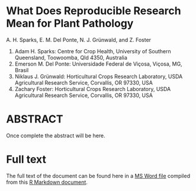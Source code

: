 What Does Reproducible Research Mean for Plant Pathology
================
A. H. Sparks, E. M. Del Ponte, N. J. Grünwald, and Z. Foster

1.  Adam H. Sparks: Centre for Crop Health, University of Southern Queensland, Toowoomba, Qld 4350, Australia
2.  Emerson M. Del Ponte: Universidade Federal de Viçosa, Viçosa, MG, Brasil
3.  Niklaus J. Grünwald: Horticultural Crops Research Laboratory, USDA Agricultural Research Service, Corvallis, OR 97330, USA
4.  Zachary Foster: Horticultural Crops Research Laboratory, USDA Agricultural Research Service, Corvallis, OR 97330, USA

ABSTRACT
========

Once complete the abstract will be here.

Full text
=========

The full text of the document can be found here in a [MS Word file](https://github.com/adamhsparks/Reproducible-Research-in-Plant-Pathology/blob/master/What_Does_Reproducible_Research_Mean_for_Plant_Pathology.docx) compiled from this [R Markdown document](https://github.com/adamhsparks/Reproducible-Research-in-Plant-Pathology/blob/master/What%20Does%20Reproducible%20Research%20Mean%20for%20Plant%20Pathology.Rmd).
